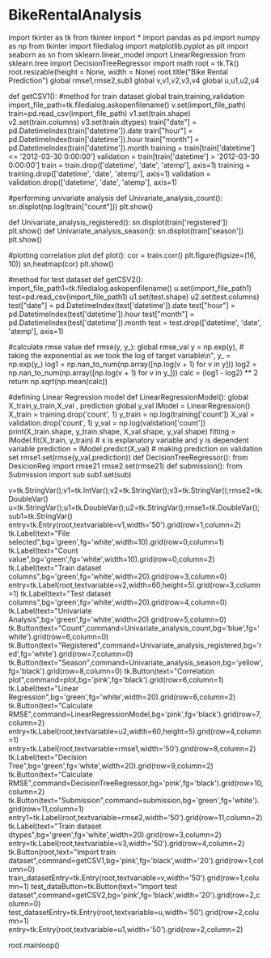 # BikeRentalAnalysis

import tkinter as tk
from tkinter import *
import pandas as pd
import numpy as np
from tkinter import filedialog
import matplotlib.pyplot as plt
import seaborn as sn
from sklearn.linear_model import LinearRegression
from sklearn.tree import DecisionTreeRegressor
import math
root = tk.Tk()
root.resizable(height = None, width = None)
root.title("Bike Rental Prediction")
global rmse1,rmse2,sub1
global v,v1,v2,v3,v4
global u,u1,u2,u4

def getCSV1():     #method for train dataset
 global train,training,validation
 import_file_path=tk.filedialog.askopenfilename()
 v.set(import_file_path)
 train=pd.read_csv(import_file_path)
 v1.set(train.shape)
 v2.set(train.columns)
 v3.set(train.dtypes)
 train["date"] = pd.DatetimeIndex(train['datetime']).date
 train["hour"] = pd.DatetimeIndex(train['datetime']).hour
 train["month"] = pd.DatetimeIndex(train['datetime']).month
 training = train[train['datetime'] <= '2012-03-30 0:00:00']
 validation = train[train['datetime'] > '2012-03-30 0:00:00']
 train = train.drop(['datetime', 'date', 'atemp'], axis=1)
 training = training.drop(['datetime', 'date', 'atemp'], axis=1)
 validation = validation.drop(['datetime', 'date', 'atemp'], axis=1)

#performing univariate analysis
def Univariate_analysis_count():
  sn.displot(np.log(train["count"]))
  plt.show()

def Univariate_analysis_registered():
 sn.displot(train['registered'])
 plt.show()
def Univariate_analysis_season():
 sn.displot(train['season'])
 plt.show()

#plotting correlation plot
def plot():
 cor = train.corr()
 plt.figure(figsize=(16, 10))
 sn.heatmap(cor)
 plt.show()

#method for test dataset
def getCSV2():
 import_file_path1=tk.filedialog.askopenfilename()
 u.set(import_file_path1)
 test=pd.read_csv(import_file_path1)
 u1.set(test.shape)
 u2.set(test.columns)
 test["date"] = pd.DatetimeIndex(test['datetime']).date
 test["hour"] = pd.DatetimeIndex(test['datetime']).hour
 test["month"] = pd.DatetimeIndex(test['datetime']).month
 test = test.drop(['datetime', 'date', 'atemp'], axis=1)

#calculate rmse value
def rmse(y, y_):
 global rmse_val
 y = np.exp(y),   # taking the exponential as we took the log of target variable\n",
 y_ = np.exp(y_)
 log1 = np.nan_to_num(np.array([np.log(v + 1) for v in y]))
 log2 = np.nan_to_num(np.array([np.log(v + 1) for v in y_]))
 calc = (log1 - log2) ** 2
 return np.sqrt(np.mean(calc))

#defining Linear Regression model
def LinearRegressionModel():
 global  X_train,y_train,X_val , prediction
 global y_val
 lModel = LinearRegression()
 X_train = training.drop('count', 1)
 y_train = np.log(training['count'])
 X_val = validation.drop('count', 1)
 y_val = np.log(validation['count'])
 print(X_train.shape, y_train.shape, X_val.shape, y_val.shape)
 fitting = lModel.fit(X_train, y_train)  # x is explanatory variable and y is dependent variable
 prediction = lModel.predict(X_val)  # making prediction on validation set
 rmse1.set(rmse(y_val,prediction))
def DecisionTreeRegressor():
  from DesicionReg import rmse21
  rmse2.set(rmse21)
def submission():
 from Submission import sub
 sub1.set(sub)






v=tk.StringVar();v1=tk.IntVar();v2=tk.StringVar();v3=tk.StringVar();rmse2=tk.DoubleVar()
u=tk.StringVar();u1=tk.DoubleVar();u2=tk.StringVar();rmse1=tk.DoubleVar();sub1=tk.StringVar()
entry=tk.Entry(root,textvariable=v1,width='50').grid(row=1,column=2)
tk.Label(text="File selected",bg='green',fg='white',width=10).grid(row=0,column=1)
tk.Label(text="Count value",bg='green',fg='white',width=10).grid(row=0,column=2)
tk.Label(text="Train dataset columns",bg='green',fg='white',width=20).grid(row=3,column=0)
entry=tk.Label(root,textvariable=v2,width=60,height=5).grid(row=3,column=1)
tk.Label(text="Test dataset columns",bg='green',fg='white',width=20).grid(row=4,column=0)
tk.Label(text="Univariate Analysis",bg='green',fg='white',width=20).grid(row=5,column=0)
tk.Button(text="Count",command=Univariate_analysis_count,bg='blue',fg='white').grid(row=6,column=0)
tk.Button(text="Registered",command=Univariate_analysis_registered,bg='red',fg='white').grid(row=7,column=0)
tk.Button(text="Season",command=Univariate_analysis_season,bg='yellow',fg='black').grid(row=8,column=0)
tk.Button(text="Correlation plot",command=plot,bg='pink',fg='black').grid(row=6,column=1)
tk.Label(text="Linear Regression",bg='green',fg='white',width=20).grid(row=6,column=2)
tk.Button(text="Calculate RMSE",command=LinearRegressionModel,bg='pink',fg='black').grid(row=7,column=2)
entry=tk.Label(root,textvariable=u2,width=60,height=5).grid(row=4,column=1)
entry=tk.Label(root,textvariable=rmse1,width='50').grid(row=8,column=2)
tk.Label(text="Decision Tree",bg='green',fg='white',width=20).grid(row=9,column=2)
tk.Button(text="Calculate RMSE",command=DecisionTreeRegressor,bg='pink',fg='black').grid(row=10,column=2)
tk.Button(text="Submission",command=submission,bg='green',fg='white').grid(row=11,column=1)
entry1=tk.Label(root,textvariable=rmse2,width='50').grid(row=11,column=2)
tk.Label(text="Train dataset dtypes",bg='green',fg='white',width=20).grid(row=3,column=2)
entry=tk.Label(root,textvariable=v3,width='50').grid(row=4,column=2)
tk.Button(root,text="Import train dataset",command=getCSV1,bg='pink',fg='black',width='20').grid(row=1,column=0)
train_datasetEntry=tk.Entry(root,textvariable=v,width='50').grid(row=1,column=1)
test_dataButton=tk.Button(text="Import test dataset",command=getCSV2,bg='pink',fg='black',width='20').grid(row=2,column=0)
test_datasetEntry=tk.Entry(root,textvariable=u,width='50').grid(row=2,column=1)
entry=tk.Entry(root,textvariable=u1,width='50').grid(row=2,column=2)







root.mainloop()
